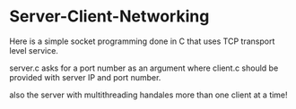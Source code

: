 # Server-Client-Networking
Here is a simple socket programming done in C that uses TCP transport level service.

 server.c asks for a port number as an argument where client.c should be provided with server IP and port number.
 
 also the server with multithreading handales more than one client at a time!
